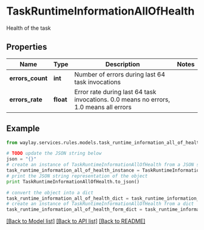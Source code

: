 # TaskRuntimeInformationAllOfHealth

Health of the task

## Properties

Name | Type | Description | Notes
------------ | ------------- | ------------- | -------------
**errors_count** | **int** | Number of errors during last 64 task invocations | 
**errors_rate** | **float** | Error rate during last 64 task invocations. 0.0 means no errors, 1.0 means all errors | 

## Example

```python
from waylay.services.rules.models.task_runtime_information_all_of_health import TaskRuntimeInformationAllOfHealth

# TODO update the JSON string below
json = "{}"
# create an instance of TaskRuntimeInformationAllOfHealth from a JSON string
task_runtime_information_all_of_health_instance = TaskRuntimeInformationAllOfHealth.from_json(json)
# print the JSON string representation of the object
print TaskRuntimeInformationAllOfHealth.to_json()

# convert the object into a dict
task_runtime_information_all_of_health_dict = task_runtime_information_all_of_health_instance.to_dict()
# create an instance of TaskRuntimeInformationAllOfHealth from a dict
task_runtime_information_all_of_health_form_dict = task_runtime_information_all_of_health.from_dict(task_runtime_information_all_of_health_dict)
```
[[Back to Model list]](../README.md#documentation-for-models) [[Back to API list]](../README.md#documentation-for-api-endpoints) [[Back to README]](../README.md)


